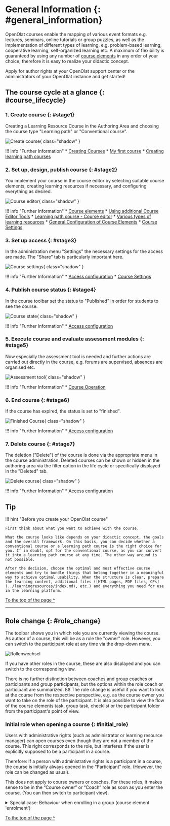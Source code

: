 # General Information {: #general_information}

OpenOlat courses enable the mapping of various event formats e.g. lectures, seminars, online tutorials or group puzzles, as well as the implementation of different types of learning, e.g. problem-based learning, cooperative learning, self-organized learning etc. A maximum of flexibility is guaranteed by using any number of [course elements](Course_Elements.md) in any order of your choice; therefore it is easy to realize your didactic concept.

Apply for author rights at your OpenOlat support center or the administrators of your OpenOlat instance and get started!

## The course cycle at a glance {: #course_lifecycle}

### 1. Create course {: #stage1}

Creating a Learning Resource Course in the Authoring Area and choosing the course type "Learning path" or "Conventional course".

![Create course](assets/create_course_wizard.png){ class="shadow" }  

!!! info "Further Information"
	  * [Creating Courses](../learningresources/Creating_Course.md)
	  * [My first course](../../manual_how-to/my_first_course/my_first_course.md)
	  * [Creating learning path courses](Creating_learning_path_courses.md)

### 2. Set up, design, publish course {: #stage2}

You implement your course in the course editor by selecting suitable course elements, creating learning resources if necessary, and configuring everything as desired.

![Course editor](assets/course_editor.png){ class="shadow" }

!!! info "Further Information"
	  * [Course elements](Course_Elements.md)
	  * [Using additional Course Editor Tools](Using_additional_Course_Editor_Tools.md)
	  * [Learning path course - Course editor](../learningresources/Learning_path_course_Course_editor.md)
	  * [Various types of learning resources](../learningresources/index.md)
	  * [General Configuration of Course Elements](General_Configuration_of_Course_Elements.md)
	  * [Course Settings](Course_Settings.md)

### 3. Set up access {: #stage3}

In the administration menu "Settings" the necessary settings for the access are made. The "Share" tab is particularly important here.

![Course settings](assets/course_settings.png){ class="shadow" }

!!! info "Further Information"
	  * [Access configuration](Access_configuration.md)
	  * [Course Settings](Course_Settings.md)
  
### 4. Publish course status {: #stage4}

In the course toolbar set the status to "Published" in order for students to see the course.

![Course state](assets/course_state.png){ class="shadow" }

!!! info "Further Information"
	  * [Access configuration](Access_configuration.md)  
  
### 5. Execute course and evaluate assessment modules {: #stage5}

Now especially the assessment tool is needed and further actions are carried out directly in the course, e.g. forums are supervised, absences are organised etc.

![Assessment tool](assets/course_assessment_tool.png){ class="shadow" }

!!! info "Further Information"
	  * [Course Operation](../learningresources/Administration.md)

### 6. End course {: #stage6}

If the course has expired, the status is set to "finished".

![Finished Course](assets/course_finish.png){ class="shadow" }

!!! info "Further Information"
	  * [Access configuration](Access_configuration.md)  

### 7. Delete course {: #stage7}

The deletion ("Delete") of the course is done via the appropriate menu in the course administration. Deleted courses can be shown or hidden in the authoring area via the filter option in the life cycle or specifically displayed in the "Deleted" tab.

![Delete course](assets/delete_course.png){ class="shadow" }

!!! info "Further Information"
	  * [Access configuration](Access_configuration.md)  
  
## Tip

!!! hint "Before you create your OpenOlat course"

	First think about what you want to achieve with the course.
	
	What the course looks like depends on your didactic concept, the goals and the overall framework. On this basis, you can decide whether a conventional course or a learning path course is the right choice for you. If in doubt, opt for the conventional course, as you can convert it into a learning path course at any time. The other way around is not possible.
	
	After the decision, choose the optimal and most effective course elements and try to bundle things that belong together in a meaningful way to achieve optimal usability. When the structure is clear, prepare the learning content, additional files ([HTML pages, PDF files, CPs](../learningresources/index.md), etc.) and everything you need for use in the learning platform.


[To the top of the page ^](#general_information)

---

## Role change {: #role_change}

The toolbar shows you in which role you are currently viewing the course. As author of a course, this will be as a rule the "owner" role. However, you can switch to the participant role at any time via the drop-down menu. 

![Rollenwechsel](assets/Besitzer_TN.jpg)

If you have other roles in the course, these are also displayed and you can switch to the corresponding view. 

There is no further distinction between coaches and group coaches or participants and group participants, but the options within the role coach or participant are summarized.
ßß
The role change is useful if you want to look at the course from the respective perspective, e.g. as the course owner you want to take on the role of the participant. It is also possible to view the flow of the course elements task, group task, checklist or the participant folder from the participant's point of view.


### Initial role when opening a course {: #initial_role}

Users with administrative rights (such as administrator or learning resource manager) can open courses even though they are not a member of the course. This right corresponds to the role, but interferes if the user is explicitly supposed to be a participant in a course.

Therefore: If a person with administrative rights is a participant in a course, the course is initially always opened in the “Participant” role. (However, the role can be changed as usual).

This does not apply to course owners or coaches. For these roles, it makes sense to be in the “Course owner” or “Coach” role as soon as you enter the course. (You can then switch to participant view).


<details>
    <summary>Special case: Behaviour when enrolling in a group (course element 'enrolment')</summary>
    
    <b>Situation:</b> <br>
    - You create a course with the course element ‘Enrolment’.<br>
    - You switch to the participant view and make an enrolment.<br> 
    <b>-></b> OpenOlat then unintentionally switches to the owner role.<br>
    - When switching back to the participant view, the useful warning dialogue (‘You are in the participant role’) with the option to delete data is no longer displayed.<br>
    - The participant view with warning dialogue is only displayed correctly again once the course has been called up again.
    <br><br>
    <b>Explanation:</b> <br>
    The participant view is implemented in the same way as the course activation ‘Without booking’ - in this view you are not booked into the course member administration.
    The following therefore now happens:<br>
    - If you register for a group in the enrolment module, you become a group member at that moment and are entered in the course member administration.<br> 
    - As soon as you have a registered ‘Participant’ membership (course or group or curriculum) in the course, the ‘Participant view’ is no longer available. This is only available if you are not listed as a participant in the course member administration.<br>
    <b>-></b> If I enrol in a group from the participant view, the participant view no longer exists for me, but I am listed as a group participant in the member administration of the course. The role therefore changes from the 'participant view' to the owner role.<br>
    - If you now unfold the selection for the roles, you will now see the role ‘Participant’ listed instead of the 'participant view'.<br>
    - If you unsubscribe from the group (and reload the course), the ‘Participant’ role is removed and the participant view is available again instead.<br><br>

</details>

[To the top of the page ^](#general_information)